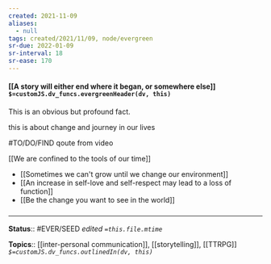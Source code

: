 ```yaml
---
created: 2021-11-09 
aliases:
  - null
tags: created/2021/11/09, node/evergreen
sr-due: 2022-01-09
sr-interval: 18
sr-ease: 170
---
```


#### [[A story will either end where it began, or somewhere else]] `$=customJS.dv_funcs.evergreenHeader(dv, this)`

This is an obvious but profound fact.

this is about change and journey in our lives

#TO/DO/FIND qoute from video 

[[We are confined to the tools of our time]] 
- [[Sometimes we can't grow until we change our environment]]
- [[An increase in self-love and self-respect may lead to a loss of function]]
- [[Be the change you want to see in the world]]
### <hr class="footnote"/>

**Status**:: #EVER/SEED
*edited `=this.file.mtime`*

**Topics**:: [[inter-personal communication]], [[storytelling]], [[TTRPG]]
*`$=customJS.dv_funcs.outlinedIn(dv, this)`*
